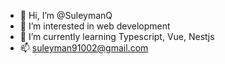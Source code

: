 - 👋 Hi, I’m @SuleymanQ
- 👀 I’m interested in web development
- 🌱 I’m currently learning Typescript, Vue, Nestjs
- 📫 suleyman91002@gmail.com
